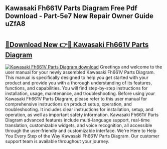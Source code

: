 ## Kawasaki Fh661V Parts Diagram Free Pdf Download - Part-5e7 New Repair Owner Guide uZfA8

# <h2><a href="http://dfhstm.blite.top/?on=Kawasaki+Fh661V+Parts+Diagram">🔗Download New 👉🔴 Kawasaki Fh661V Parts Diagram</a></h2>

[![Kawasaki Fh661V Parts Diagram download](https://i.imgur.com/lujVjoI.png)](http://dfhstm.blite.top/?on=Kawasaki+Fh661V+Parts+Diagram)
Greetings and welcome to the user manual for your newly assembled Kawasaki Fh661V Parts Diagram. This manual is specifically designed to help you get started with your product and provide you with a thorough understanding of its features, functions, and capabilities. You will find step-by-step instructions for installation, usage, maintenance, and troubleshooting. Before using your Kawasaki Fh661V Parts Diagram, please refer to this user manual for comprehensive instructions on product setup, operation, and troubleshooting. It includes clear instructions for installation, setup, and operation, as well as important safety information. Kawasaki Fh661V Parts Diagram advanced features include multi-language support, real-time translation, customizable widgets, and voice recognition, all accessible through the user-friendly and customizable interface. We're Here to Help You Every Step of the Way Kawasaki Fh661V Parts Diagram. Our customer support team is available throughout your journey.
